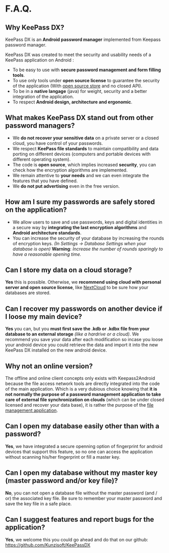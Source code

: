 # F.A.Q.

## Why KeePass DX?

KeePass DX is an **Android password manager** implemented from Keepass password manager.

KeePass DX was created to meet the security and usability needs of a KeePass application on Android :

 - To be easy to use with **secure password management and form filling tools**.
 - To use only tools under **open source license** to guarantee the security of the application (With [open source store](https://f-droid.org/en/) and no closed API).
 - To be in a **native langage** (java) for weight, security and a better integration of the application.
 - To respect **Android design, architecture and ergonomic**.

## What makes KeePass DX stand out from other password managers?

 - We **do not recover your sensitive data** on a private server or a closed cloud, you have control of your passwords.
 - We respect **KeePass file standards** to maintain compatibility and data porting on different devices (computers and portable devices with different operating system).
 - The code is **open source**, which implies increased **security**, you can check how the encryption algorithms are implemented.
 - We remain attentive to **your needs** and we can even integrate the features that you have defined.
 - We **do not put advertising** even in the free version.

## How am I sure my passwords are safely stored on the application?

- We allow users to save and use passwords, keys and digital identities in a secure way by **integrating the last encryption algorithms** and **Android architecture standards**.
- You can increase the security of your database by increasing the rounds of encryption keys. *(In Settings -> Database Settings when your database is open)* **Warning**: *Increase the number of rounds sparingly to have a reasonable opening time.*

## Can I store my data on a cloud storage?

**Yes** this is possible. Otherwise, we **recommend using cloud with personal server and open source license**, like [NextCloud](https://f-droid.org/en/packages/com.nextcloud.client/) to be sure how your databases are stored.

## Can I recover my passwords on another device if I loose my main device?

**Yes** you can, but you **must first save the .kdb or .kdbx file from your database to an external storage** *(like a hardrive or a cloud)*.
We recommend you save your data after each modification so incase you loose your android device you could retrieve the data and import it into the new KeePass DX installed on the new android device. 

## Why not an online version?

The offline and online client concepts only exists with Keepass2Android because the file access network tools are directly integrated into the code of the main application. Which is a very dubious choice knowing that **it is not normally the purpose of a password management application to take care of external file synchronization on clouds** (which can be under closed licensed and recover your data base), it is rather the purpose of the [file management application](https://developer.android.com/guide/topics/providers/document-provider).

## Can I open my database easily other than with a password?

**Yes**, we have integrated a secure openning option of fingerprint for android devices that support this feature, so no one can access the application without scanning his/her fingerprint or fill a master key.

## Can I open my database without my master key (master password and/or key file)?

**No**, you can not open a database file without the master password (and / or) the associated key file. Be sure to remember your master password and save the key file in a safe place.

## Can I suggest features and report bugs for the application?
**Yes**, we welcome this you could go ahead and do that on our github: 
https://github.com/Kunzisoft/KeePassDX
